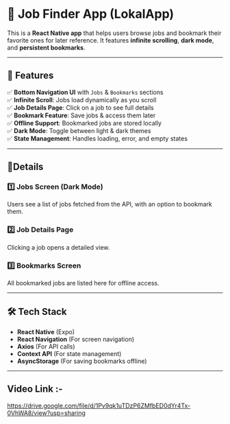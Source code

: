 # 📘 Job Finder App  (LokalApp)

This is a **React Native app** that helps users browse jobs and bookmark their favorite ones for later reference. It features **infinite scrolling**, **dark mode**, and **persistent bookmarks**.  

---

## 🚀 Features  

✅ **Bottom Navigation UI** with `Jobs` & `Bookmarks` sections  
✅ **Infinite Scroll**: Jobs load dynamically as you scroll  
✅ **Job Details Page**: Click on a job to see full details  
✅ **Bookmark Feature**: Save jobs & access them later  
✅ **Offline Support**: Bookmarked jobs are stored locally  
✅ **Dark Mode**: Toggle between light & dark themes  
✅ **State Management**: Handles loading, error, and empty states  

---

## 📱Details

### **1️⃣ Jobs Screen (Dark Mode)**  
Users see a list of jobs fetched from the API, with an option to bookmark them.  

### **2️⃣ Job Details Page**  
Clicking a job opens a detailed view.  

### **3️⃣ Bookmarks Screen**  
All bookmarked jobs are listed here for offline access.  


---

## 🛠 Tech Stack  

- **React Native** (Expo)  
- **React Navigation** (For screen navigation)  
- **Axios** (For API calls)  
- **Context API** (For state management)  
- **AsyncStorage** (For saving bookmarks offline)  

---

##  Video Link :-
https://drive.google.com/file/d/1Pv9qk1uTDzP6ZMfbED0dYr4Tx-0VhWA8/view?usp=sharing
